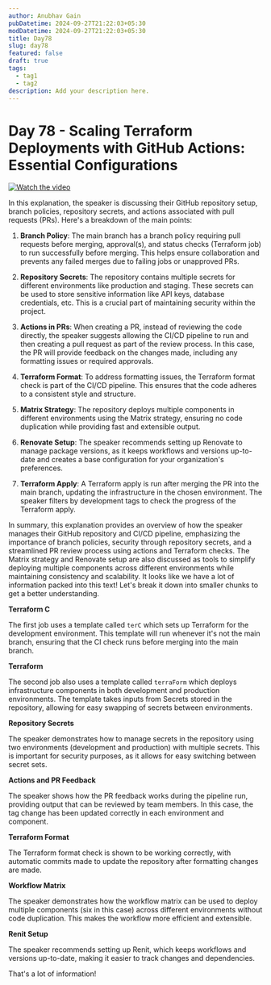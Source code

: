 ```yaml
---
author: Anubhav Gain
pubDatetime: 2024-09-27T21:22:03+05:30
modDatetime: 2024-09-27T21:22:03+05:30
title: Day78
slug: day78
featured: false
draft: true
tags:
  - tag1
  - tag2
description: Add your description here.
---
```


# Day 78 - Scaling Terraform Deployments with GitHub Actions: Essential Configurations

[![Watch the video](/thumbnails/day78.png)](https://www.youtube.com/watch?v=pU8vSCvZIHg)

In this explanation, the speaker is discussing their GitHub repository setup, branch policies, repository secrets, and actions associated with pull requests (PRs). Here's a breakdown of the main points:

1. **Branch Policy**: The main branch has a branch policy requiring pull requests before merging, approval(s), and status checks (Terraform job) to run successfully before merging. This helps ensure collaboration and prevents any failed merges due to failing jobs or unapproved PRs.

2. **Repository Secrets**: The repository contains multiple secrets for different environments like production and staging. These secrets can be used to store sensitive information like API keys, database credentials, etc. This is a crucial part of maintaining security within the project.

3. **Actions in PRs**: When creating a PR, instead of reviewing the code directly, the speaker suggests allowing the CI/CD pipeline to run and then creating a pull request as part of the review process. In this case, the PR will provide feedback on the changes made, including any formatting issues or required approvals.

4. **Terraform Format**: To address formatting issues, the Terraform format check is part of the CI/CD pipeline. This ensures that the code adheres to a consistent style and structure.

5. **Matrix Strategy**: The repository deploys multiple components in different environments using the Matrix strategy, ensuring no code duplication while providing fast and extensible output.

6. **Renovate Setup**: The speaker recommends setting up Renovate to manage package versions, as it keeps workflows and versions up-to-date and creates a base configuration for your organization's preferences.

7. **Terraform Apply**: A Terraform apply is run after merging the PR into the main branch, updating the infrastructure in the chosen environment. The speaker filters by development tags to check the progress of the Terraform apply.

In summary, this explanation provides an overview of how the speaker manages their GitHub repository and CI/CD pipeline, emphasizing the importance of branch policies, security through repository secrets, and a streamlined PR review process using actions and Terraform checks. The Matrix strategy and Renovate setup are also discussed as tools to simplify deploying multiple components across different environments while maintaining consistency and scalability.
It looks like we have a lot of information packed into this text! Let's break it down into smaller chunks to get a better understanding.

**Terraform C**

The first job uses a template called `terC` which sets up Terraform for the development environment. This template will run whenever it's not the main branch, ensuring that the CI check runs before merging into the main branch.

**Terraform**

The second job also uses a template called `terraForm` which deploys infrastructure components in both development and production environments. The template takes inputs from Secrets stored in the repository, allowing for easy swapping of secrets between environments.

**Repository Secrets**

The speaker demonstrates how to manage secrets in the repository using two environments (development and production) with multiple secrets. This is important for security purposes, as it allows for easy switching between secret sets.

**Actions and PR Feedback**

The speaker shows how the PR feedback works during the pipeline run, providing output that can be reviewed by team members. In this case, the tag change has been updated correctly in each environment and component.

**Terraform Format**

The Terraform format check is shown to be working correctly, with automatic commits made to update the repository after formatting changes are made.

**Workflow Matrix**

The speaker demonstrates how the workflow matrix can be used to deploy multiple components (six in this case) across different environments without code duplication. This makes the workflow more efficient and extensible.

**Renit Setup**

The speaker recommends setting up Renit, which keeps workflows and versions up-to-date, making it easier to track changes and dependencies.

That's a lot of information!
